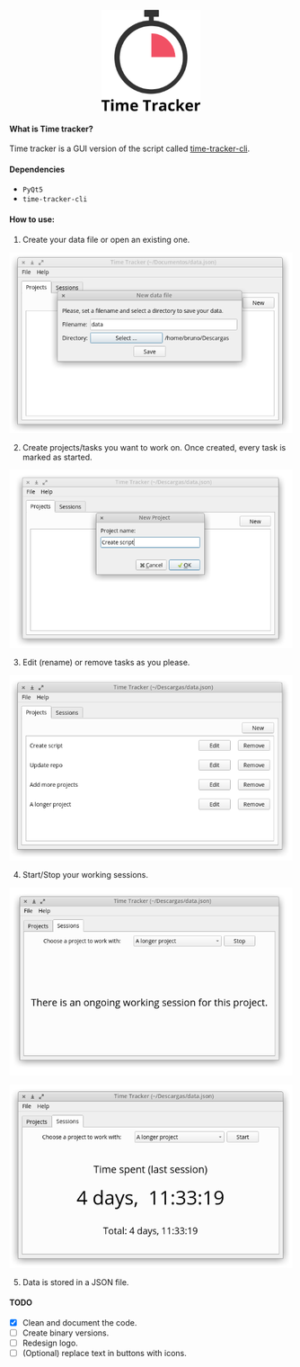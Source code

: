 <p align="center">
  <img height=180 src="readme_assets/logo.png">
</p>

#### What is Time tracker?

Time tracker is a GUI version of the script called [time-tracker-cli](https://github.com/pazitos10/time-tracker-cli).

#### Dependencies

* `PyQt5`
* `time-tracker-cli`

#### How to use:

1) Create your data file or open an existing one.

<p align="center">
  <img src="readme_assets/0.png">
</p>

2) Create projects/tasks you want to work on. Once created, every task is marked as started.

<p align="center">
  <img src="readme_assets/1.png">
</p>

3) Edit (rename) or remove tasks as you please.

<p align="center">
  <img src="readme_assets/2.png">
</p>

4) Start/Stop your working sessions.

<p align="center">
  <img src="readme_assets/3.png">
</p>

<p align="center">
  <img src="readme_assets/4.png">
</p>

5) Data is stored in a JSON file.

#### TODO

 - [x] Clean and document the code.
 - [ ] Create binary versions.
 - [ ] Redesign logo.
 - [ ] (Optional) replace text in buttons with icons.
